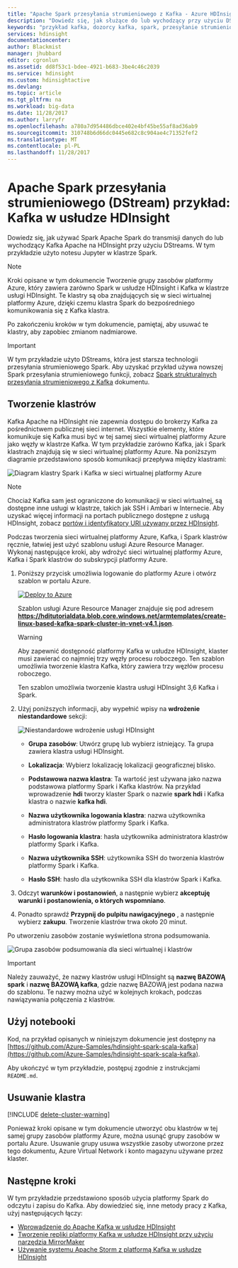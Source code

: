 ```yaml
---
title: "Apache Spark przesyłania strumieniowego z Kafka - Azure HDInsight | Dokumentacja firmy Microsoft"
description: "Dowiedz się, jak służące do lub wychodzący przy użyciu DStreams Kafka Apache Spark Apache Spark do transmisji danych. W tym przykładzie można przesyłać strumieniowo dane za pomocą notesu Jupyter z platformy Spark w usłudze HDInsight."
keywords: "przykład kafka, dozorcy kafka, spark, przesyłanie strumieniowe kafka, przesyłania strumieniowego przykład kafka spark"
services: hdinsight
documentationcenter: 
author: Blackmist
manager: jhubbard
editor: cgronlun
ms.assetid: dd8f53c1-bdee-4921-b683-3be4c46c2039
ms.service: hdinsight
ms.custom: hdinsightactive
ms.devlang: 
ms.topic: article
ms.tgt_pltfrm: na
ms.workload: big-data
ms.date: 11/28/2017
ms.author: larryfr
ms.openlocfilehash: a780a7d954486dbce402e4bf45be55af8ad36ab9
ms.sourcegitcommit: 310748b6d66dc0445e682c8c904ae4c71352fef2
ms.translationtype: MT
ms.contentlocale: pl-PL
ms.lasthandoff: 11/28/2017
---
```

# <a name="apache-spark-streaming-dstream-example-with-kafka-on-hdinsight"></a>Apache Spark przesyłania strumieniowego (DStream) przykład: Kafka w usłudze HDInsight

Dowiedz się, jak używać Spark Apache Spark do transmisji danych do lub wychodzący Kafka Apache na HDInsight przy użyciu DStreams. W tym przykładzie użyto notesu Jupyter w klastrze Spark.

> [!NOTE]
> Kroki opisane w tym dokumencie Tworzenie grupy zasobów platformy Azure, który zawiera zarówno Spark w usłudze HDInsight i Kafka w klastrze usługi HDInsight. Te klastry są oba znajdujących się w sieci wirtualnej platformy Azure, dzięki czemu klastra Spark do bezpośredniego komunikowania się z Kafka klastra.
>
> Po zakończeniu kroków w tym dokumencie, pamiętaj, aby usuwać te klastry, aby zapobiec zmianom nadmiarowe.

> [!IMPORTANT]
> W tym przykładzie użyto DStreams, która jest starsza technologii przesyłania strumieniowego Spark. Aby uzyskać przykład używa nowszej Spark przesyłania strumieniowego funkcji, zobacz [Spark strukturalnych przesyłania strumieniowego z Kafka](hdinsight-apache-kafka-spark-structured-streaming.md) dokumentu.

## <a name="create-the-clusters"></a>Tworzenie klastrów

Kafka Apache na HDInsight nie zapewnia dostępu do brokerzy Kafka za pośrednictwem publicznej sieci internet. Wszystkie elementy, które komunikuje się Kafka musi być w tej samej sieci wirtualnej platformy Azure jako węzły w klastrze Kafka. W tym przykładzie zarówno Kafka, jak i Spark klastrach znajdują się w sieci wirtualnej platformy Azure. Na poniższym diagramie przedstawiono sposób komunikacji przepływa między klastrami:

![Diagram klastry Spark i Kafka w sieci wirtualnej platformy Azure](./media/hdinsight-apache-spark-with-kafka/spark-kafka-vnet.png)

> [!NOTE]
> Chociaż Kafka sam jest ograniczone do komunikacji w sieci wirtualnej, są dostępne inne usługi w klastrze, takich jak SSH i Ambari w Internecie. Aby uzyskać więcej informacji na portach publicznego dostępne z usługą HDInsight, zobacz [portów i identyfikatory URI używany przez HDInsight](hdinsight-hadoop-port-settings-for-services.md).

Podczas tworzenia sieci wirtualnej platformy Azure, Kafka, i Spark klastrów ręcznie, łatwiej jest użyć szablonu usługi Azure Resource Manager. Wykonaj następujące kroki, aby wdrożyć sieci wirtualnej platformy Azure, Kafka i Spark klastrów do subskrypcji platformy Azure.

1. Poniższy przycisk umożliwia logowanie do platformy Azure i otwórz szablon w portalu Azure.
    
    <a href="https://portal.azure.com/#create/Microsoft.Template/uri/https%3A%2F%2Fhditutorialdata.blob.core.windows.net%2Farmtemplates%2Fcreate-linux-based-kafka-spark-cluster-in-vnet-v4.1.json" target="_blank"><img src="./media/hdinsight-apache-spark-with-kafka/deploy-to-azure.png" alt="Deploy to Azure"></a>
    
    Szablon usługi Azure Resource Manager znajduje się pod adresem **https://hditutorialdata.blob.core.windows.net/armtemplates/create-linux-based-kafka-spark-cluster-in-vnet-v4.1.json**.

    > [!WARNING]
    > Aby zapewnić dostępność platformy Kafka w usłudze HDInsight, klaster musi zawierać co najmniej trzy węzły procesu roboczego. Ten szablon umożliwia tworzenie klastra Kafka, który zawiera trzy węzłów procesu roboczego.

    Ten szablon umożliwia tworzenie klastra usługi HDInsight 3,6 Kafka i Spark.

2. Użyj poniższych informacji, aby wypełnić wpisy na **wdrożenie niestandardowe** sekcji:
   
    ![Niestandardowe wdrożenie usługi HDInsight](./media/hdinsight-apache-spark-with-kafka/parameters.png)
   
    * **Grupa zasobów**: Utwórz grupę lub wybierz istniejący. Ta grupa zawiera klastra usługi HDInsight.

    * **Lokalizacja**: Wybierz lokalizację lokalizacji geograficznej blisko.

    * **Podstawowa nazwa klastra**: Ta wartość jest używana jako nazwa podstawowa platformy Spark i Kafka klastrów. Na przykład wprowadzenie **hdi** tworzy klaster Spark o nazwie __spark hdi__ i Kafka klastra o nazwie **kafka hdi**.

    * **Nazwa użytkownika logowania klastra**: nazwa użytkownika administratora klastrów platformy Spark i Kafka.

    * **Hasło logowania klastra**: hasła użytkownika administratora klastrów platformy Spark i Kafka.

    * **Nazwa użytkownika SSH**: użytkownika SSH do tworzenia klastrów platformy Spark i Kafka.

    * **Hasło SSH**: hasło dla użytkownika SSH dla klastrów Spark i Kafka.

3. Odczyt **warunków i postanowień**, a następnie wybierz **akceptuję warunki i postanowienia, o których wspomniano**.

4. Ponadto sprawdź **Przypnij do pulpitu nawigacyjnego** , a następnie wybierz **zakupu**. Tworzenie klastrów trwa około 20 minut.

Po utworzeniu zasobów zostanie wyświetlona strona podsumowania.

![Grupa zasobów podsumowania dla sieci wirtualnej i klastrów](./media/hdinsight-apache-spark-with-kafka/groupblade.png)

> [!IMPORTANT]
> Należy zauważyć, że nazwy klastrów usługi HDInsight są **nazwę BAZOWĄ spark** i **nazwę BAZOWĄ kafka**, gdzie nazwę BAZOWĄ jest podana nazwa do szablonu. Te nazwy można użyć w kolejnych krokach, podczas nawiązywania połączenia z klastrów.

## <a name="use-the-notebooks"></a>Użyj notebooki

Kod, na przykład opisanych w niniejszym dokumencie jest dostępny na [https://github.com/Azure-Samples/hdinsight-spark-scala-kafka](https://github.com/Azure-Samples/hdinsight-spark-scala-kafka).

Aby ukończyć w tym przykładzie, postępuj zgodnie z instrukcjami `README.md`.

## <a name="delete-the-cluster"></a>Usuwanie klastra

[!INCLUDE [delete-cluster-warning](../../includes/hdinsight-delete-cluster-warning.md)]

Ponieważ kroki opisane w tym dokumencie utworzyć obu klastrów w tej samej grupy zasobów platformy Azure, można usunąć grupy zasobów w portalu Azure. Usuwanie grupy usuwa wszystkie zasoby utworzone przez tego dokumentu, Azure Virtual Network i konto magazynu używane przez klaster.

## <a name="next-steps"></a>Następne kroki

W tym przykładzie przedstawiono sposób użycia platformy Spark do odczytu i zapisu do Kafka. Aby dowiedzieć się, inne metody pracy z Kafka, użyj następujących łączy:

* [Wprowadzenie do Apache Kafka w usłudze HDInsight](kafka/apache-kafka-get-started.md)
* [Tworzenie repliki platformy Kafka w usłudze HDInsight przy użyciu narzędzia MirrorMaker](kafka/apache-kafka-mirroring.md)
* [Używanie systemu Apache Storm z platformą Kafka w usłudze HDInsight](hdinsight-apache-storm-with-kafka.md)

